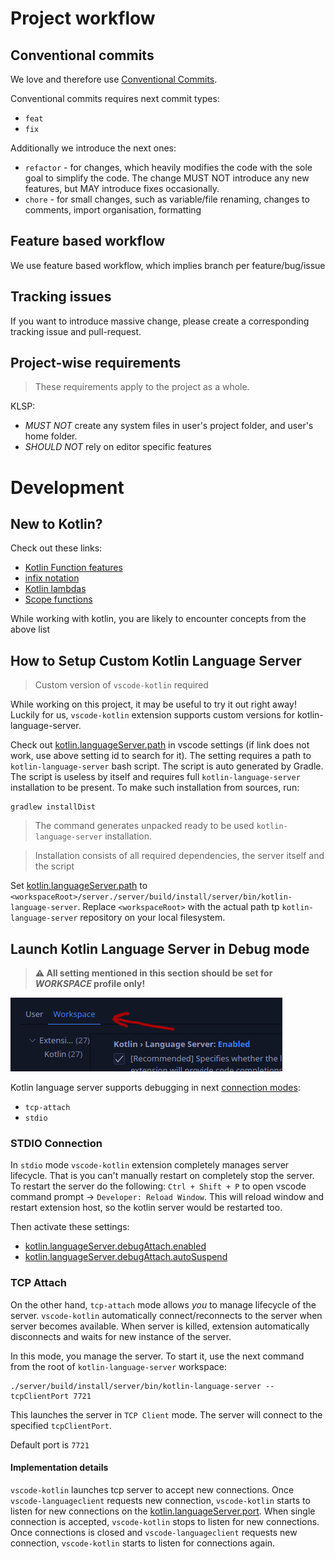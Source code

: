
# Project workflow

## Conventional commits

We love and therefore use [Conventional Commits](https://www.conventionalcommits.org/en/v1.0.0/).

Conventional commits requires next commit types:
- `feat`
- `fix`


Additionally we introduce the next ones:
- `refactor` - for changes, which heavily modifies the code with the sole goal to simplify the code. The change MUST NOT introduce any new features, but MAY introduce fixes occasionally.
- `chore` - for small changes, such as variable/file renaming, changes to comments, import organisation, formatting

## Feature based workflow

We use feature based workflow, which implies branch per feature/bug/issue

## Tracking issues

If you want to introduce massive change, please create a corresponding tracking issue and pull-request.

## Project-wise requirements

> These requirements apply to the project as a whole.

KLSP:
- *MUST NOT* create any system files in user's project folder, and user's home folder.
- *SHOULD NOT* rely on editor specific features


# Development

## New to Kotlin?

Check out these links:
- [Kotlin Function features](https://kotlinlang.org/docs/functions.html)
- [infix notation](https://kotlinlang.org/docs/functions.html#infix-notation)
- [Kotlin lambdas](https://kotlinlang.org/docs/lambdas.html)
- [Scope functions](https://kotlinlang.org/docs/scope-functions.html)

While working with kotlin, you are likely to encounter concepts from the above list

## How to Setup Custom Kotlin Language Server

> Custom version of `vscode-kotlin` required

While working on this project, it may be useful to try it out right away! Luckily for us, `vscode-kotlin` extension supports custom versions for kotlin-language-server.

Check out [kotlin.languageServer.path](vscode://settings/kotlin.languageServer.path) in vscode settings (if link does not work, use above setting id to search for it). The setting requires a path to `kotlin-language-server` bash script. The script is auto generated by Gradle. The script is useless by itself and requires full `kotlin-language-server` installation to be present. To make such installation from sources, run:
```
gradlew installDist
```

> The command generates unpacked ready to be used `kotlin-language-server` installation.

> Installation consists of all required dependencies, the server itself and the script

Set [kotlin.languageServer.path](vscode://settings/kotlin.languageServer.path) to `<workspaceRoot>/server./server/build/install/server/bin/kotlin-language-server`. Replace `<workspaceRoot>` with the actual path tp `kotlin-language-server` repository on your local filesystem.

## Launch Kotlin Language Server in Debug mode

> **⚠️ All setting mentioned in this section should be set for *WORKSPACE* profile only!**

![workspace-settings](./images/workspace-settings.png)

Kotlin language server supports debugging in next [connection modes](vscode://settings/kotlin.languageServer.transport):
 - `tcp-attach`
 - `stdio`

### STDIO Connection

In `stdio` mode `vscode-kotlin` extension completely manages server lifecycle. That is you can't manually restart on completely stop the server. To restart the server do the following: `Ctrl + Shift + P` to open vscode command prompt -> `Developer: Reload Window`. This will reload window and restart extension host, so the kotlin server would be restarted too.

Then activate these settings:
- [kotlin.languageServer.debugAttach.enabled](vscode://settings/kotlin.languageServer.debugAttach.enabled)
- [kotlin.languageServer.debugAttach.autoSuspend](vscode://settings/kotlin.languageServer.debugAttach.autoSuspend)

### TCP Attach

On the other hand, `tcp-attach` mode allows *you* to manage lifecycle of the server. `vscode-kotlin` automatically connect/reconnects to the server when server becomes available. When server is killed, extension automatically disconnects and waits for new instance of the server.

In this mode, you manage the server. To start it, use the next command from the root of `kotlin-language-server` workspace:

```
./server/build/install/server/bin/kotlin-language-server --tcpClientPort 7721
```

This launches the server in `TCP Client` mode. The server will connect to the specified `tcpClientPort`.

Default port is `7721`

#### Implementation details

`vscode-kotlin` launches tcp server to accept new connections. Once `vscode-languageclient` requests new connection, `vscode-kotlin` starts to listen for new connections on the [kotlin.languageServer.port](vscode://settings/kotlin.languageServer.port). When single connection is accepted, `vscode-kotlin` stops to listen for new connections. Once connections is closed and `vscode-languageclient` requests new connection, `vscode-kotlin` starts to listen for connections again.
